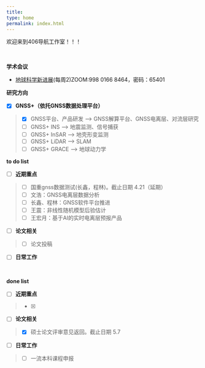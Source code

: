 ```yaml
---
title: 
type: home
permalink: index.html
---
```

欢迎来到406导航工作室！！！

</br>

**学术会议** 
* [地球科学新进展](http://www.sklgp.cdut.edu.cn/info/1026/6022.htm)(每周2)ZOOM:998 0166 8464，密码：65401

**研究方向** 
- [x] **GNSS+（依托GNSS数据处理平台）**
>   - [x] GNSS平台、产品研发 --> GNSS解算平台、GNSS电离层、对流层研究
>   - [ ] GNSS+ INS --> 地震监测、信号捕获
>   - [ ] GNSS+ InSAR --> 地壳形变监测
>   - [ ] GNSS+ LiDAR --> SLAM
>   - [ ] GNSS+ GRACE --> 地球动力学


**to do list** 
- [ ] **近期重点**
>   - [ ] 国重gnss数据测试(长鑫，程林)。截止日期 4.21（延期）
>   - [ ] 文浩：GNSS电离层数据分析
>   - [ ] 长鑫、程林：GNSS软件平台推进
>   - [ ] 王震：非线性随机模型后验估计
>   - [ ] 王宏月：基于AI的实时电离层预报产品
- [ ] **论文相关**  
>   - [ ] 论文投稿
- [ ] **日常工作**


</br>

**done list** 
- [ ] **近期重点**
>   - [x] 
- [ ] **论文相关**  
>   - [x] 硕士论文评审意见返回。截止日期 5.7
- [ ] **日常工作**
>   - [ ] 一流本科课程申报